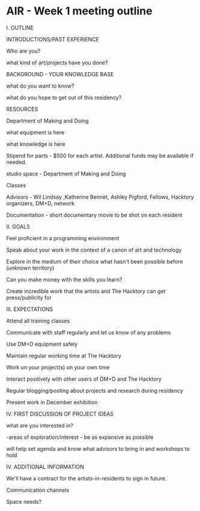 # AIR - Week 1 meeting outline

I. OUTLINE

INTRODUCTIONS/PAST EXPERIENCE

Who are you?

what kind of art/projects have you done?

BACKGROUND - YOUR KNOWLEDGE BASE

what do you want to know?

what do you hope to get out of this residency?

RESOURCES

Department of Making and Doing

what equipment is here

what knowledge is here

Stipend for parts - $500 for each artist. Additional funds may be available if needed.

studio space - Department of Making and Doing

Classes

Advisors - Wil Lindsay ,Katherine Bennet, Ashley Pigford, Fellows, Hacktory organizers, DM+D, network

Documentation - short documentary movie to be shot on each resident

II. GOALS

Feel proficient in a programming environment

Speak about your work in the context of a canon of art and technology

Explore in the medium of their choice what hasn't been possible before (unknown territory)

Can you make money with the skills you learn?

Create incredible work that the artists and The Hacktory can get press/publicity for

III. EXPECTATIONS

Attend all training classes

Communicate with staff regularly and let us know of any problems 

Use DM+D equipment safely

Maintain regular working time at The Hacktory

Work on your project(s) on your own time

Interact positively with other users of DM+D and The Hacktory

Regular blogging/posting about projects and research during residency

Present work in December exhibition

IV. FIRST DISCUSSION OF PROJECT IDEAS

what are you interested in?

-areas of exploration/interest - be as expansive as possible

will help set agenda and know what advisors to bring in and workshops to hold

IV. ADDITIONAL INFORMATION

We'll have a contract for the artists-in-residents to sign in future.

Communication channels

Space needs?